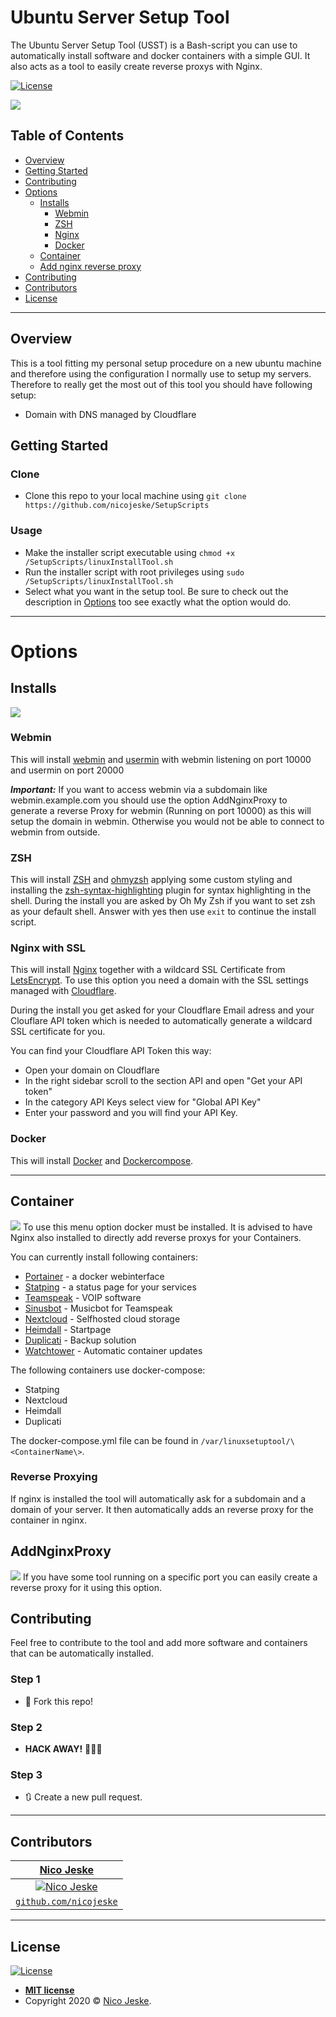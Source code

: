 # Ubuntu Server Setup Tool

The Ubuntu Server Setup Tool (USST) is a Bash-script you can use to automatically install software and docker containers with a simple GUI.
 It also acts as a tool to easily create reverse proxys  with Nginx.

[![License](http://img.shields.io/:license-mit-blue.svg?style=flat-square)](http://badges.mit-license.org)


![](https://nicojeske.de/usst/install.gif)

## Table of Contents


- [Overview](#overview)
- [Getting Started](#getting-started)
- [Contributing](#contributing)
- [Options](#options)
    - [Installs](#installs)
        - [Webmin](#webmin)
        - [ZSH](#webmin)
        - [Nginx](#webmin)
        - [Docker](#webmin)
    - [Container](#container)
    - [Add nginx reverse proxy](#addnginxproxy)
- [Contributing](#contributing)
- [Contributors](#contributors)
- [License](#license)

---
## Overview
This is a tool fitting my personal setup procedure on a new ubuntu machine and therefore using 
the configuration I normally use to setup my servers. Therefore to really get the most out of this tool you should have following setup:
* Domain with DNS managed by Cloudflare

## Getting Started

### Clone

- Clone this repo to your local machine using `git clone https://github.com/nicojeske/SetupScripts`

### Usage
- Make the installer script executable using `chmod +x /SetupScripts/linuxInstallTool.sh`
- Run the installer script with root privileges using `sudo /SetupScripts/linuxInstallTool.sh`
- Select what you want in the setup tool. Be sure to check out the description in [Options](#options) too see exactly what the option would do.

---
# Options
## Installs
![](https://nicojeske.de/usst/install.gif)
### Webmin
This will install [webmin](http://www.webmin.com/) and [usermin](http://www.webmin.com/usermin.html) with webmin listening on port 10000 and usermin on port 20000

***Important:*** If you want to access webmin via a subdomain like webmin.example.com you should use the option AddNginxProxy to generate a reverse Proxy for webmin (Running on port 10000) as this will setup the domain in webmin. Otherwise you would not be able to connect to webmin from outside.
### ZSH
This will install [ZSH](https://www.zsh.org/) and [ohmyzsh](https://ohmyz.sh/) applying some custom styling and installing the [zsh-syntax-highlighting](https://github.com/zsh-users/zsh-syntax-highlighting) plugin
for syntax highlighting in the shell. During the install you are asked by Oh My Zsh if you want to set zsh as your default shell. Answer with yes then use `exit` to continue the install script.

### Nginx with SSL
This will install [Nginx](http://nginx.com/) together with a wildcard SSL Certificate from [LetsEncrypt](https://letsencrypt.org/).
To use this option you need a domain with the SSL settings managed with [Cloudflare](https://www.cloudflare.com/).

During the install you get asked for your Cloudflare Email adress and your Clouflare API token which is needed to automatically generate a wildcard SSL certificate for you.

You can find your Cloudflare API Token this way:
* Open your domain on Cloudflare
* In the right sidebar scroll to the section API and open "Get your API token"
* In the category API Keys select view for "Global API Key"
* Enter your password and you will find your API Key.

### Docker
This will install [Docker](https://www.docker.com/) and [Dockercompose](https://docs.docker.com/compose/).

---
## Container
![](https://nicojeske.de/usst/container.gif)
To use this menu option docker must be installed. It is advised to have Nginx also installed to directly add reverse proxys for your Containers.

You can currently install following containers:
* [Portainer](https://hub.docker.com/r/portainer/portainer) - a docker webinterface
* [Statping](https://hub.docker.com/r/statping/statping) - a status page for your services
* [Teamspeak](https://hub.docker.com/_/teamspeak) - VOIP software
* [Sinusbot](https://hub.docker.com/r/sinusbot/docker) - Musicbot for Teamspeak
* [Nextcloud](https://hub.docker.com/_/nextcloud) - Selfhosted cloud storage
* [Heimdall](https://hub.docker.com/r/linuxserver/heimdall) - Startpage
* [Duplicati](https://hub.docker.com/r/linuxserver/duplicati) - Backup solution
* [Watchtower](https://hub.docker.com/r/containrrr/watchtower) - Automatic container updates

The following containers use docker-compose:
 * Statping
 * Nextcloud
 * Heimdall
 * Duplicati
 
 The docker-compose.yml file can be found in `/var/linuxsetuptool/\<ContainerName\>`.
 ### Reverse Proxying
 If nginx is installed the tool will automatically ask for a subdomain and a domain of your server. It then automatically adds an reverse proxy for the container in nginx.
 
## AddNginxProxy
![](https://nicojeske.de/usst/nginx.gif)
If you have some tool running on a specific port you can easily create a reverse proxy for it using this option.

## Contributing
Feel free to contribute to the tool and add more software and containers that can be automatically installed.
### Step 1
- 🍴 Fork this repo!
### Step 2

- **HACK AWAY!** 🔨🔨🔨

### Step 3

- 🔃 Create a new pull request.

---

## Contributors
| <a href="https://nicojeske.de" target="_blank">**Nico Jeske**</a> |
| :---: |
| [![Nico Jeske](https://avatars2.githubusercontent.com/u/17299108?s=460&u=a3e620760024eff78d39dc7e4f299631543ee986&v=4s=200)](https://nicojeske.de)
| <a href="http://github.com/nicojeske" target="_blank">`github.com/nicojeske`</a>

---

## License

[![License](http://img.shields.io/:license-mit-blue.svg?style=flat-square)](http://badges.mit-license.org)

- **[MIT license](http://opensource.org/licenses/mit-license.php)**
- Copyright 2020 © <a href="https://nicojeske.de" target="_blank">Nico Jeske</a>.
